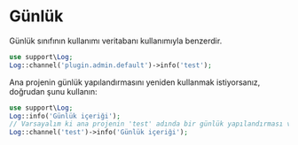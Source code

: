 # Günlük
Günlük sınıfının kullanımı veritabanı kullanımıyla benzerdir.

```php
use support\Log;
Log::channel('plugin.admin.default')->info('test');
```

Ana projenin günlük yapılandırmasını yeniden kullanmak istiyorsanız, doğrudan şunu kullanın:

```php
use support\Log;
Log::info('Günlük içeriği');
// Varsayalım ki ana projenin 'test' adında bir günlük yapılandırması var
Log::channel('test')->info('Günlük içeriği');
```
